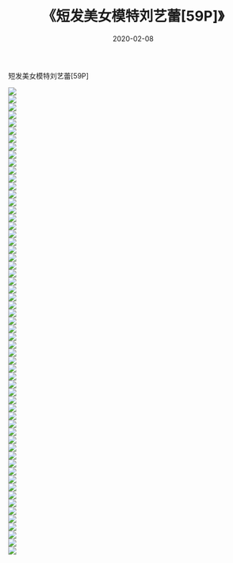 ﻿---
layout: post
title:  《短发美女模特刘艺蕾[59P]》
date:   2020-02-08
img: http://pic.660000.xyz/1:/唯美/2020/短发美女模特刘艺蕾[59P]/000.jpg
categories: [美女, 清纯, 唯美]
---

短发美女模特刘艺蕾[59P]

  ![](http://pic.660000.xyz/1:/唯美/2020/短发美女模特刘艺蕾[59P]/001.jpg) <br> ![](http://pic.660000.xyz/1:/唯美/2020/短发美女模特刘艺蕾[59P]/002.jpg) <br> ![](http://pic.660000.xyz/1:/唯美/2020/短发美女模特刘艺蕾[59P]/003.jpg) <br> ![](http://pic.660000.xyz/1:/唯美/2020/短发美女模特刘艺蕾[59P]/004.jpg) <br> ![](http://pic.660000.xyz/1:/唯美/2020/短发美女模特刘艺蕾[59P]/005.jpg) <br> ![](http://pic.660000.xyz/1:/唯美/2020/短发美女模特刘艺蕾[59P]/006.jpg) <br> ![](http://pic.660000.xyz/1:/唯美/2020/短发美女模特刘艺蕾[59P]/007.jpg) <br> ![](http://pic.660000.xyz/1:/唯美/2020/短发美女模特刘艺蕾[59P]/008.jpg) <br> ![](http://pic.660000.xyz/1:/唯美/2020/短发美女模特刘艺蕾[59P]/009.jpg) <br> ![](http://pic.660000.xyz/1:/唯美/2020/短发美女模特刘艺蕾[59P]/010.jpg) <br> ![](http://pic.660000.xyz/1:/唯美/2020/短发美女模特刘艺蕾[59P]/011.jpg) <br> ![](http://pic.660000.xyz/1:/唯美/2020/短发美女模特刘艺蕾[59P]/012.jpg) <br> ![](http://pic.660000.xyz/1:/唯美/2020/短发美女模特刘艺蕾[59P]/013.jpg) <br> ![](http://pic.660000.xyz/1:/唯美/2020/短发美女模特刘艺蕾[59P]/014.jpg) <br> ![](http://pic.660000.xyz/1:/唯美/2020/短发美女模特刘艺蕾[59P]/015.jpg) <br> ![](http://pic.660000.xyz/1:/唯美/2020/短发美女模特刘艺蕾[59P]/016.jpg) <br> ![](http://pic.660000.xyz/1:/唯美/2020/短发美女模特刘艺蕾[59P]/017.jpg) <br> ![](http://pic.660000.xyz/1:/唯美/2020/短发美女模特刘艺蕾[59P]/018.jpg) <br> ![](http://pic.660000.xyz/1:/唯美/2020/短发美女模特刘艺蕾[59P]/019.jpg) <br> ![](http://pic.660000.xyz/1:/唯美/2020/短发美女模特刘艺蕾[59P]/020.jpg) <br> ![](http://pic.660000.xyz/1:/唯美/2020/短发美女模特刘艺蕾[59P]/021.jpg) <br> ![](http://pic.660000.xyz/1:/唯美/2020/短发美女模特刘艺蕾[59P]/022.jpg) <br> ![](http://pic.660000.xyz/1:/唯美/2020/短发美女模特刘艺蕾[59P]/023.jpg) <br> ![](http://pic.660000.xyz/1:/唯美/2020/短发美女模特刘艺蕾[59P]/024.jpg) <br> ![](http://pic.660000.xyz/1:/唯美/2020/短发美女模特刘艺蕾[59P]/025.jpg) <br> ![](http://pic.660000.xyz/1:/唯美/2020/短发美女模特刘艺蕾[59P]/026.jpg) <br> ![](http://pic.660000.xyz/1:/唯美/2020/短发美女模特刘艺蕾[59P]/027.jpg) <br> ![](http://pic.660000.xyz/1:/唯美/2020/短发美女模特刘艺蕾[59P]/028.jpg) <br> ![](http://pic.660000.xyz/1:/唯美/2020/短发美女模特刘艺蕾[59P]/029.jpg) <br> ![](http://pic.660000.xyz/1:/唯美/2020/短发美女模特刘艺蕾[59P]/030.jpg) <br> ![](http://pic.660000.xyz/1:/唯美/2020/短发美女模特刘艺蕾[59P]/031.jpg) <br> ![](http://pic.660000.xyz/1:/唯美/2020/短发美女模特刘艺蕾[59P]/032.jpg) <br> ![](http://pic.660000.xyz/1:/唯美/2020/短发美女模特刘艺蕾[59P]/033.jpg) <br> ![](http://pic.660000.xyz/1:/唯美/2020/短发美女模特刘艺蕾[59P]/034.jpg) <br> ![](http://pic.660000.xyz/1:/唯美/2020/短发美女模特刘艺蕾[59P]/035.jpg) <br> ![](http://pic.660000.xyz/1:/唯美/2020/短发美女模特刘艺蕾[59P]/036.jpg) <br> ![](http://pic.660000.xyz/1:/唯美/2020/短发美女模特刘艺蕾[59P]/037.jpg) <br> ![](http://pic.660000.xyz/1:/唯美/2020/短发美女模特刘艺蕾[59P]/038.jpg) <br> ![](http://pic.660000.xyz/1:/唯美/2020/短发美女模特刘艺蕾[59P]/039.jpg) <br> ![](http://pic.660000.xyz/1:/唯美/2020/短发美女模特刘艺蕾[59P]/040.jpg) <br> ![](http://pic.660000.xyz/1:/唯美/2020/短发美女模特刘艺蕾[59P]/041.jpg) <br> ![](http://pic.660000.xyz/1:/唯美/2020/短发美女模特刘艺蕾[59P]/042.jpg) <br> ![](http://pic.660000.xyz/1:/唯美/2020/短发美女模特刘艺蕾[59P]/043.jpg) <br> ![](http://pic.660000.xyz/1:/唯美/2020/短发美女模特刘艺蕾[59P]/044.jpg) <br> ![](http://pic.660000.xyz/1:/唯美/2020/短发美女模特刘艺蕾[59P]/045.jpg) <br> ![](http://pic.660000.xyz/1:/唯美/2020/短发美女模特刘艺蕾[59P]/046.jpg) <br> ![](http://pic.660000.xyz/1:/唯美/2020/短发美女模特刘艺蕾[59P]/047.jpg) <br> ![](http://pic.660000.xyz/1:/唯美/2020/短发美女模特刘艺蕾[59P]/048.jpg) <br> ![](http://pic.660000.xyz/1:/唯美/2020/短发美女模特刘艺蕾[59P]/049.jpg) <br> ![](http://pic.660000.xyz/1:/唯美/2020/短发美女模特刘艺蕾[59P]/050.jpg) <br> ![](http://pic.660000.xyz/1:/唯美/2020/短发美女模特刘艺蕾[59P]/051.jpg) <br> ![](http://pic.660000.xyz/1:/唯美/2020/短发美女模特刘艺蕾[59P]/052.jpg) <br> ![](http://pic.660000.xyz/1:/唯美/2020/短发美女模特刘艺蕾[59P]/053.jpg) <br> ![](http://pic.660000.xyz/1:/唯美/2020/短发美女模特刘艺蕾[59P]/054.jpg) <br> ![](http://pic.660000.xyz/1:/唯美/2020/短发美女模特刘艺蕾[59P]/055.jpg) <br> ![](http://pic.660000.xyz/1:/唯美/2020/短发美女模特刘艺蕾[59P]/056.jpg) <br> ![](http://pic.660000.xyz/1:/唯美/2020/短发美女模特刘艺蕾[59P]/057.jpg) <br> ![](http://pic.660000.xyz/1:/唯美/2020/短发美女模特刘艺蕾[59P]/058.jpg) <br> ![](http://pic.660000.xyz/1:/唯美/2020/短发美女模特刘艺蕾[59P]/059.jpg) <br>